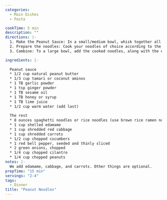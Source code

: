 ```yaml
---
categories:
  - Main Dishes
  - Pasta

cookTime: 5 min
description: ""
directions: |-
  1. Make the Peanut Sauce: In a small/medium bowl, whisk together all sauce ingredients until smooth. Set aside.
  2. Prepare the noodles: Cook your noodles of choice according to the package instructions, then drain.
  3. Combine: To a large bowl, add the cooked noodles, along with the edamame, vegetables and peanuts. Pour in the peanut sauce and stir well. Serve immediately with lime wedges, hot sauce, more chopped peanuts and cilantro, as desired. Enjoy!

ingredients: |-
  
  Peanut sauce
  * 1/2 cup natural peanut butter
  * 1/3 cup tamari or coconut aminos
  * 1 TB garlic powder
  * 1 tsp ginger powder
  * 1 TB sesame oil
  * 1 TB honey or syrup
  * 1 TB lime juice
  * 1/2 cup warm water (add last)
  
  The rest
  * 8 ounces spaghetti noodles or rice noodles (use brown rice ramen noodles)
  * 1 cup shelled edamame
  * 1 cup shredded red cabbage
  * 1 cup shredded carrots
  * 1/2 cup chopped cucumbers
  * 1 red bell pepper, seeded and thinly sliced
  * 2 green onions, chopped
  * 1/4 cup chopped cilantro
  * 1/4 cup chopped peanuts
notes: |-
  We add edamame, cabbage, and carrots. Other things are optional.
prepTime: "15 min"
servings: "2-4"
tags:
  - Dinner
title: "Peanut Noodles"
---
```

